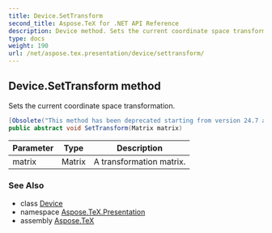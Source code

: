```yaml
---
title: Device.SetTransform
second_title: Aspose.TeX for .NET API Reference
description: Device method. Sets the current coordinate space transformation
type: docs
weight: 190
url: /net/aspose.tex.presentation/device/settransform/
---
```

## Device.SetTransform method

Sets the current coordinate space transformation.

```csharp
[Obsolete("This method has been deprecated starting from version 24.7 and will be hidden in version 24.10.")]
public abstract void SetTransform(Matrix matrix)
```

| Parameter | Type | Description |
| --- | --- | --- |
| matrix | Matrix | A transformation matrix. |

### See Also

* class [Device](../)
* namespace [Aspose.TeX.Presentation](../../device/)
* assembly [Aspose.TeX](../../../)


